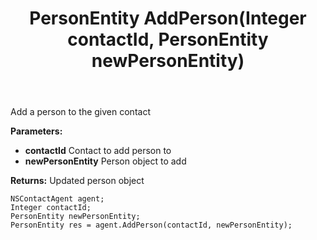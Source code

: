 ﻿---
uid: crmscript_ref_NSContactAgent_AddPerson
title: PersonEntity AddPerson(Integer contactId, PersonEntity newPersonEntity)
intellisense: NSContactAgent.AddPerson
keywords: NSContactAgent, AddPerson
so.topic: reference
---

Add a person to the given contact

**Parameters:**
 - **contactId** Contact to add person to
 - **newPersonEntity** Person object to add

**Returns:** Updated person object

```crmscript
NSContactAgent agent;
Integer contactId;
PersonEntity newPersonEntity;
PersonEntity res = agent.AddPerson(contactId, newPersonEntity);
```

